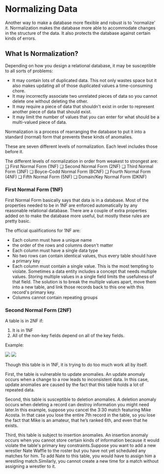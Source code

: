# Normalizing Data

Another way to make a database more flexible and robust is to 'normalize' it. Normalization makes the database more able to accommodate changes in the structure of the data. It also protects the database against certain kinds of errors.

## What Is Normalization?

Depending on how you design a relational database, it may be susceptible to all sorts of problems:

- It may contain lots of duplicated data. This not only wastes space but it also makes updating all of those duplicated values a time-consuming chore.
- It may incorrectly associate two unrelated pieces of data so you cannot delete one without deleting the other.
- It may require a piece of data that shouldn't exist in order to represent another piece of data that should exist.
- It may limit the number of values that you can enter for what should be a multi-valued piece of data.

Normalization is a process of rearranging the database to put it into a standard (normal) form that prevents these kinds of anomalies.

These are seven different levels of normalization. Each level includes those before it.

The different levels of normalization in order from weakest to strongest are:
❑ First Normal Form (1NF)
❑ Second Normal Form (2NF)
❑ Third Normal Form (3NF)
❑ Boyce-Codd Normal Form (BCNF)
❑ Fourth Normal Form (4NF)
❑ Fifth Normal Form (5NF)
❑ Domain/Key Normal Form (DKNF)

### First Normal Form (1NF)

First Normal Form basically says that data is in a database. Most of the properties needed to be in 1NF are enforced automatically by any reasonable relational database. There are a couple of extra properties added on to make the database more useful, but mostly these rules are pretty basic.

The official qualifications for 1NF are:

- Each column must have a unique name
- the order of the rows and columns doesn't matter
- Each column must have a single data type
- No two rows can contain identical values, thus every table should have a primary key
- Each column must contain a single value. This is the most tempting to violate. Sometimes a data entity includes a concept that needs multiple values. Storing multiple values in a single field limits the usefulness of that field. The solution is to break the multiple values apart, move them into a new table, and link those records back to this one with this record's primary key.
- Columns cannot contain repeating groups

### Second Normal Form (2NF)

A table is in 2NF if:

1. It is in 1NF
2. All of the non-key fields depend on all of the key fields.

Example:

![](/assets/2nf.PNG)
![](/assets/2nf2.PNG)

Though this table is in 1NF, it is trying to do too much work all by itself.

First, the table is vulnerable to update anomalies. An update anomaly occurs when a change to a row leads to inconsistent data. In this case, update anomalies are caused by the fact that this table holds a lot of repeated data.

Second, this table is susceptible to deletion anomalies. A deletion anomaly occurs when deleting a record can destroy information you might need later.In this example, suppose you cancel the 3:30 match featuring Mike Acosta. In that case you lose the entire 7th record in the table, so you lose the fact that Mike is an amateur, that he’s ranked 6th, and even that he exists.

Third, this table is subject to insertion anomalies. An insertion anomaly occurs when you cannot store certain kinds of information because it would violate the table's primary key constraints.Suppose you want to add a new wrestler Nate Waffle to the roster but you have not yet scheduled any matches for him. To add Nate to this table, you would have to assign
him a wrestling match.Similarly, you cannot create a new time for a match without assigning a wrestler to it.

